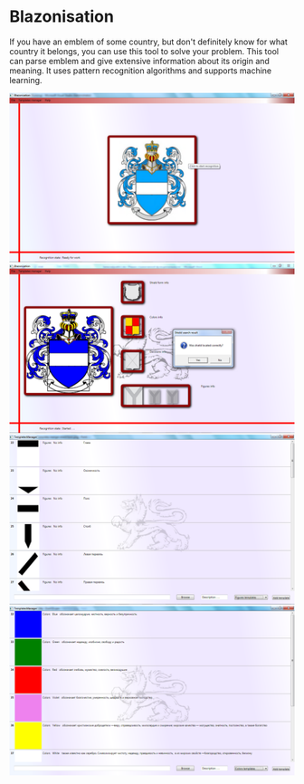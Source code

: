 # Blazonisation
If you have an emblem of some country, but don't definitely know for what country it belongs, you can use this tool to solve your problem. This tool can parse emblem and give extensive information about its origin and meaning. It uses pattern recognition algorithms and supports machine learning. 

![Start recognition](https://github.com/shkleinik/blazonisation/blob/master/Documentation/1.png)
![Shield detection](https://github.com/shkleinik/blazonisation/blob/master/Documentation/2.png)
![Parts info](https://github.com/shkleinik/blazonisation/blob/master/Documentation/3.png)
![Colors info](https://github.com/shkleinik/blazonisation/blob/master/Documentation/4.png)
